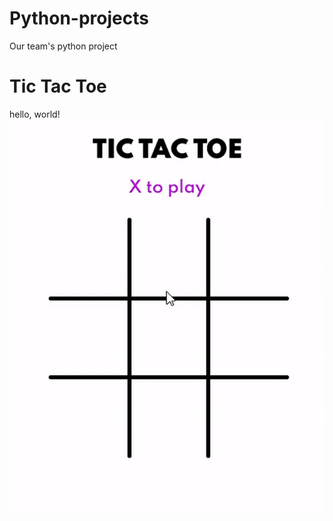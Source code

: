 # Python-projects
Our team's python project
# Tic Tac Toe
hello, world!
![](https://github.com/MahmoudFettal/My-python-games/blob/main/tic_tac_toe/gifs/tic%20tac%20toe.gif)
